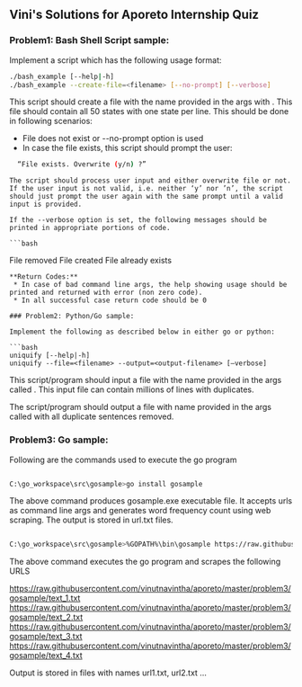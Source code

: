 
## Vini's Solutions for Aporeto Internship Quiz

### Problem1: Bash Shell Script sample:

Implement a script which has the following usage format:

```bash
./bash_example [--help|-h]
./bash_example --create-file=<filename> [--no-prompt] [--verbose]
```
  This script should create a file with the name provided in the args with <filename>. This file should contain all 50 states with one state per line. This should be done in following scenarios:
  * File <filename> does not exist or --no-prompt option is used
  * In case the file exists, this script should prompt the user:
  ```bash
    “File exists. Overwrite (y/n) ?”
  ```
    The script should process user input and either overwrite file or not.
    If the user input is not valid, i.e. neither ‘y’ nor ’n’, the script should just prompt the user again with the same prompt until a valid input is provided.

    If the --verbose option is set, the following messages should be printed in appropriate portions of code.

    ```bash
File removed
File created
File already exists
```
**Return Codes:**
 * In case of bad command line args, the help showing usage should be printed and returned with error (non zero code).
 * In all successful case return code should be 0

### Problem2: Python/Go sample:

Implement the following as described below in either go or python:

```bash
uniquify [--help|-h]
uniquify --file=<filename> --output=<output-filename> [—verbose]
```

This script/program should input a file with the name provided in the args called <filename>. This input file can contain millions of lines with duplicates.

The script/program should output a file with name provided in the args called <output-filename> with all duplicate sentences removed.

### Problem3: Go sample:

Following are the commands used to execute the go program

```bash

C:\go_workspace\src\gosample>go install gosample

```

The above command produces gosample.exe executable file. It accepts urls as command line args and generates word frequency count using web scraping. The output is stored in url.txt files. 


```bash

C:\go_workspace\src\gosample>%GOPATH%\bin\gosample https://raw.githubusercontent.com/vinutnavintha/aporeto/master/problem3/gosample/text_1.txt https://raw.githubusercontent.com/vinutnavintha/aporeto/master/problem3/gosample/text_2.txt https://raw.githubusercontent.com/vinutnavintha/aporeto/master/problem3/gosample/text_3.txt https://raw.githubusercontent.com/vinutnavintha/aporeto/master/problem3/gosample/text_4.txt

```

The above command executes the go program and scrapes the following URLS

https://raw.githubusercontent.com/vinutnavintha/aporeto/master/problem3/gosample/text_1.txt 
https://raw.githubusercontent.com/vinutnavintha/aporeto/master/problem3/gosample/text_2.txt 
https://raw.githubusercontent.com/vinutnavintha/aporeto/master/problem3/gosample/text_3.txt 
https://raw.githubusercontent.com/vinutnavintha/aporeto/master/problem3/gosample/text_4.txt

Output is stored in files with names url1.txt, url2.txt … 
